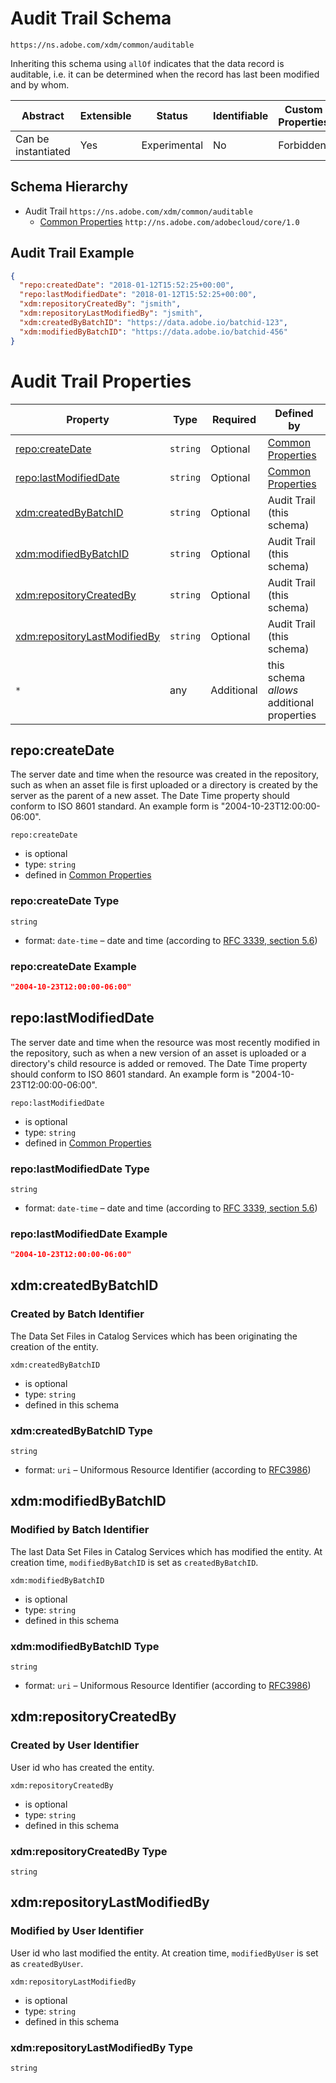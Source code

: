 
# Audit Trail Schema

```
https://ns.adobe.com/xdm/common/auditable
```

Inheriting this schema using `allOf` indicates that the data record is auditable, i.e. it can be determined when the record has last been modified and by whom.

| Abstract | Extensible | Status | Identifiable | Custom Properties | Additional Properties | Defined In |
|----------|------------|--------|--------------|-------------------|-----------------------|------------|
| Can be instantiated | Yes | Experimental | No | Forbidden | Permitted | [common/auditable.schema.json](common/auditable.schema.json) |
## Schema Hierarchy

* Audit Trail `https://ns.adobe.com/xdm/common/auditable`
  * [Common Properties](../external/repo/common.schema.md) `http://ns.adobe.com/adobecloud/core/1.0`


## Audit Trail Example
```json
{
  "repo:createdDate": "2018-01-12T15:52:25+00:00",
  "repo:lastModifiedDate": "2018-01-12T15:52:25+00:00",
  "xdm:repositoryCreatedBy": "jsmith",
  "xdm:repositoryLastModifiedBy": "jsmith",
  "xdm:createdByBatchID": "https://data.adobe.io/batchid-123",
  "xdm:modifiedByBatchID": "https://data.adobe.io/batchid-456"
}
```

# Audit Trail Properties

| Property | Type | Required | Defined by |
|----------|------|----------|------------|
| [repo:createDate](#repocreatedate) | `string` | Optional | [Common Properties](../external/repo/common.schema.md#repocreatedate) |
| [repo:lastModifiedDate](#repolastmodifieddate) | `string` | Optional | [Common Properties](../external/repo/common.schema.md#repolastmodifieddate) |
| [xdm:createdByBatchID](#xdmcreatedbybatchid) | `string` | Optional | Audit Trail (this schema) |
| [xdm:modifiedByBatchID](#xdmmodifiedbybatchid) | `string` | Optional | Audit Trail (this schema) |
| [xdm:repositoryCreatedBy](#xdmrepositorycreatedby) | `string` | Optional | Audit Trail (this schema) |
| [xdm:repositoryLastModifiedBy](#xdmrepositorylastmodifiedby) | `string` | Optional | Audit Trail (this schema) |
| `*` | any | Additional | this schema *allows* additional properties |

## repo:createDate

The server date and time when the resource was created in the repository, such as when an asset file is first uploaded or a directory is created by the server as the parent of a new asset. The Date Time property should conform to ISO 8601 standard. An example form is "2004-10-23T12:00:00-06:00".

`repo:createDate`
* is optional
* type: `string`
* defined in [Common Properties](../external/repo/common.schema.md#repo:createDate)

### repo:createDate Type


`string`
* format: `date-time` – date and time (according to [RFC 3339, section 5.6](http://tools.ietf.org/html/rfc3339))




### repo:createDate Example

```json
"2004-10-23T12:00:00-06:00"
```


## repo:lastModifiedDate

The server date and time when the resource was most recently modified in the repository, such as when a new version of an asset is uploaded or a directory's child resource is added or removed. The Date Time property should conform to ISO 8601 standard. An example form is "2004-10-23T12:00:00-06:00".

`repo:lastModifiedDate`
* is optional
* type: `string`
* defined in [Common Properties](../external/repo/common.schema.md#repo:lastModifiedDate)

### repo:lastModifiedDate Type


`string`
* format: `date-time` – date and time (according to [RFC 3339, section 5.6](http://tools.ietf.org/html/rfc3339))




### repo:lastModifiedDate Example

```json
"2004-10-23T12:00:00-06:00"
```


## xdm:createdByBatchID
### Created by Batch Identifier

The Data Set Files in Catalog Services which has been originating the creation of the entity.


`xdm:createdByBatchID`
* is optional
* type: `string`
* defined in this schema

### xdm:createdByBatchID Type


`string`
* format: `uri` – Uniformous Resource Identifier (according to [RFC3986](http://tools.ietf.org/html/rfc3986))






## xdm:modifiedByBatchID
### Modified by Batch Identifier

The last Data Set Files in Catalog Services which has modified the entity.
At creation time, `modifiedByBatchID` is set as `createdByBatchID`.


`xdm:modifiedByBatchID`
* is optional
* type: `string`
* defined in this schema

### xdm:modifiedByBatchID Type


`string`
* format: `uri` – Uniformous Resource Identifier (according to [RFC3986](http://tools.ietf.org/html/rfc3986))






## xdm:repositoryCreatedBy
### Created by User Identifier

User id who has created the entity.


`xdm:repositoryCreatedBy`
* is optional
* type: `string`
* defined in this schema

### xdm:repositoryCreatedBy Type


`string`






## xdm:repositoryLastModifiedBy
### Modified by User Identifier

User id who last modified the entity.
At creation time, `modifiedByUser` is set as `createdByUser`.


`xdm:repositoryLastModifiedBy`
* is optional
* type: `string`
* defined in this schema

### xdm:repositoryLastModifiedBy Type


`string`





